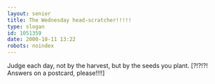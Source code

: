 ```yaml
---
layout: senior
title: The Wednesday head-scratcher!!!!!
type: slogan
id: 1051359
date: 2000-10-11 13:22
robots: noindex
---
```

Judge each day, not by the harvest, but by the seeds you plant. [?!?!?! Answers on a postcard, please!!!!]